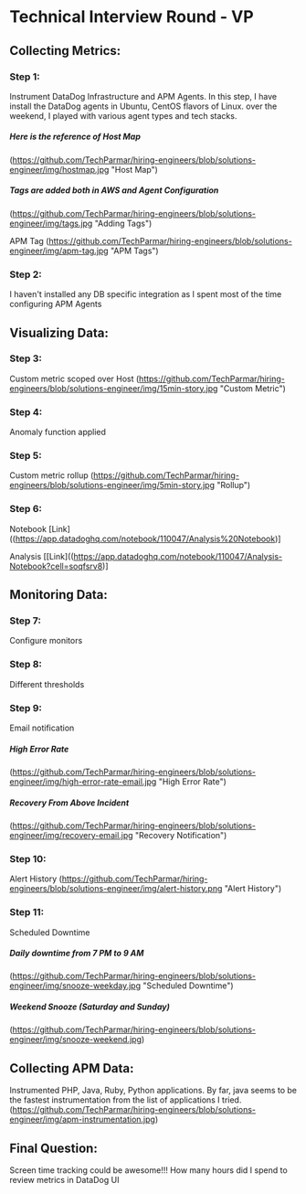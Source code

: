 # Technical Interview Round - VP


## Collecting Metrics:
### Step 1:
Instrument DataDog Infrastructure and APM Agents.
In this step, I have install the DataDog agents in Ubuntu, CentOS flavors of Linux. over the weekend, I played with various agent types and tech stacks.

##### Here is the reference of Host Map
(https://github.com/TechParmar/hiring-engineers/blob/solutions-engineer/img/hostmap.jpg "Host Map")
##### Tags are added both in AWS and Agent Configuration
(https://github.com/TechParmar/hiring-engineers/blob/solutions-engineer/img/tags.jpg "Adding Tags")

APM Tag
(https://github.com/TechParmar/hiring-engineers/blob/solutions-engineer/img/apm-tag.jpg "APM Tags")

### Step 2:
I haven't installed any DB specific integration as I spent most of the time configuring APM Agents

## Visualizing Data:

### Step 3:
Custom metric scoped over Host
(https://github.com/TechParmar/hiring-engineers/blob/solutions-engineer/img/15min-story.jpg "Custom Metric")

### Step 4:
Anomaly function applied

### Step 5:
Custom metric rollup
(https://github.com/TechParmar/hiring-engineers/blob/solutions-engineer/img/5min-story.jpg "Rollup")

### Step 6:
Notebook [Link]((https://app.datadoghq.com/notebook/110047/Analysis%20Notebook)]

Analysis [[Link]((https://app.datadoghq.com/notebook/110047/Analysis-Notebook?cell=soqfsrv8)]

## Monitoring Data:

### Step 7:
Configure monitors


### Step 8:
Different thresholds

### Step 9:
Email notification

##### High Error Rate
(https://github.com/TechParmar/hiring-engineers/blob/solutions-engineer/img/high-error-rate-email.jpg "High Error Rate")

##### Recovery From Above Incident
(https://github.com/TechParmar/hiring-engineers/blob/solutions-engineer/img/recovery-email.jpg "Recovery Notification")


### Step 10:
Alert History
(https://github.com/TechParmar/hiring-engineers/blob/solutions-engineer/img/alert-history.png "Alert History")

### Step 11:
Scheduled Downtime

##### Daily downtime from 7 PM to 9 AM
(https://github.com/TechParmar/hiring-engineers/blob/solutions-engineer/img/snooze-weekday.jpg "Scheduled Downtime")

##### Weekend Snooze (Saturday and Sunday)
(https://github.com/TechParmar/hiring-engineers/blob/solutions-engineer/img/snooze-weekend.jpg)

## Collecting APM Data:
Instrumented PHP, Java, Ruby, Python applications. By far, java seems to be the fastest instrumentation from the list of applications I tried.
(https://github.com/TechParmar/hiring-engineers/blob/solutions-engineer/img/apm-instrumentation.jpg)

## Final Question:
Screen time tracking could be awesome!!! How many hours did I spend to review metrics in DataDog UI

